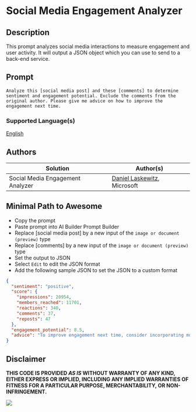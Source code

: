 # Social Media Engagement Analyzer

## Description

This prompt analyzes social media interactions to measure engagement and user activity. It will output a JSON object which you can use to send to a back-end service.

## Prompt

```text
Analyze this [social media post] and these [comments] to determine sentiment and engagement potential. Exclude the comments from the original author. Please give me advice on how to improve the engagement next time.
```

### Supported Language(s)

[English](./en-us/prompt.md)

## Authors

Solution|Author(s)
--------|---------
Social Media Engagement Analyzer | [Daniel Laskewitz](https://www.github.com/laskewitz), Microsoft

## Minimal Path to Awesome

- Copy the prompt
- Paste prompt into AI Builder Prompt Builder
- Replace [social media post] by a new input of the `image or document (preview)` type
- Replace [comments] by a new input of the `image or document (preview)` type
- Set the output to JSON
- Select `Edit` to edit the JSON format
- Add the following sample JSON to set the JSON to a custom format

```JSON
{
  "sentiment": "positive",
  "score": {
    "impressions": 20954,
    "members_reached": 11701,
    "reactions": 340,
    "comments": 37,
    "reposts": 47
  },
  "engagement_potential": 8.5,
  "advice": "To improve engagement next time, consider incorporating more interactive elements such as polls or questions to encourage more comments. Additionally, sharing personal insights or experiences related to the learning path can make the post more relatable and engaging. Regularly responding to comments can also help maintain and boost engagement."
}
```

## Disclaimer

**THIS CODE IS PROVIDED *AS IS* WITHOUT WARRANTY OF ANY KIND, EITHER EXPRESS OR IMPLIED, INCLUDING ANY IMPLIED WARRANTIES OF FITNESS FOR A PARTICULAR PURPOSE, MERCHANTABILITY, OR NON-INFRINGEMENT.**

<img src="https://m365-visitor-stats.azurewebsites.net/powerplatform-prompts/samples/ai-builder/social-media-engagement-analyzer" aria-hidden="true" />
